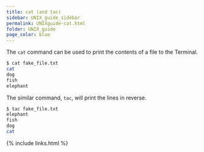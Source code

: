 ```yaml
---
title: cat (and tac)
sidebar: UNIX_guide_sidebar
permalink: UNIXguide-cat.html
folder: UNIX_guide
page_color: blue
---
```


The `cat` command can be used to print the contents of a file to the Terminal.
```bash
$ cat fake_file.txt
cat
dog
fish
elephant
```

The similar command, `tac`, will print the lines in reverse.
```bash
$ tac fake_file.txt
elephant
fish
dog
cat
```

{% include links.html %}
